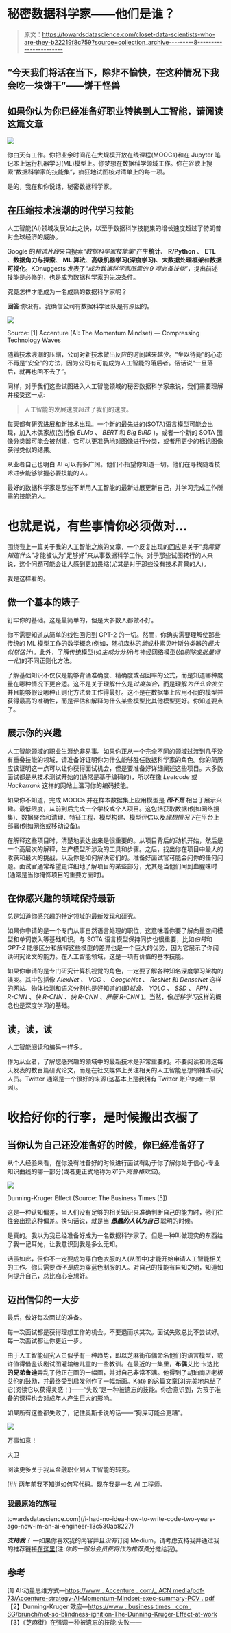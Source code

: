 # 秘密数据科学家——他们是谁？

> 原文：<https://towardsdatascience.com/closet-data-scientists-who-are-they-b22219f8c759?source=collection_archive---------8----------------------->

## “今天我们将活在当下，除非不愉快，在这种情况下我会吃一块饼干”——饼干怪兽

## 如果你认为你已经准备好职业转换到人工智能，请阅读这篇文章

![](img/243f5d66061828ba8d9da9b17339f858.png)

你白天有工作。你把业余时间花在大规模开放在线课程(MOOCs)和在 Jupyter 笔记本上运行机器学习(ML)模型上。你梦想在数据科学领域工作。你在谷歌上搜索“数据科学家的技能集”，疯狂地试图核对清单上的每一项。

是的，我在和你说话，秘密数据科学家。

## 在压缩技术浪潮的时代学习技能

人工智能(AI)领域发展如此之快，以至于数据科学技能集的增长速度超过了特朗普对全球经济的威胁。

Google 的*精选片段*来自搜索“*数据科学家技能集*”产生**统计**、 **R/Python** 、 **ETL** 、**数据角力与探索**、 **ML 算法**、**高级机器学习(深度学习)**、**大数据处理框架**和**数据可视化**。KDnuggests 发表了“*成为数据科学家所需的 9 项必备技能*”，提出前述技能是必修的，也是成为数据科学家的先决条件。

究竟怎样才能成为一名成熟的数据科学家呢？

**回答**:你没有。我确信公司有数据科学团队是有原因的。

![](img/04e0efdfe5e9e2d6d894f6ba93e9179a.png)

Source: [1] Accenture (AI: The Momentum Mindset) — Compressing Technology Waves

随着技术浪潮的压缩，公司对新技术做出反应的时间越来越少。“坐以待毙”的心态不再是“安全”的方法，因为公司有可能成为人工智能的落后者。俗话说“一旦落后，就再也回不去了”。

同样，对于我们这些试图进入人工智能领域的秘密数据科学家来说，我们需要理解并接受这一点:

> 人工智能的发展速度超过了我们的速度。

每天都有研究进展和新技术出现。一个新的最先进的(SOTA)语言模型可能会出现，加入木偶家族(包括像 *ELMo* 、 *BERT* 和 *Big BIRD* )，或者一个新的 SOTA 图像分类器可能会被创建，它可以更准确地对图像进行分类，或者用更少的标记图像获得类似的结果。

从业者自己也明白 AI 可以有多广阔。他们不指望你知道一切。他们在寻找随着技术进步能够掌握必要技能的人。

最好的数据科学家是那些不断用人工智能的最新进展更新自己，并学习完成工作所需的技能的人。

# 也就是说，有些事情你必须做对…

围绕我上一篇关于我的人工智能之旅的文章，一个反复出现的回应是关于“*我需要知道什么*”才能被认为“足够好”来从事数据科学工作。对于那些试图转行的人来说，这个问题可能会让人感到更加畏缩(尤其是对于那些没有技术背景的人)。

我是这样看的。

## 做一个基本的婊子

钉牢你的基础。这是最简单的，但是大多数人都做不好。

你不需要知道从简单的线性回归到 GPT-2 的一切。然而，你确实需要理解使那些传统的 ML 模型工作的数学概念(例如，随机森林的*熵*或朴素贝叶斯分类器的*最大似然估计*)。此外，了解传统模型(如*主成分分析*)与神经网络模型(如*剔除*或*批量归一化*)的不同正则化方法。

了解基础知识不仅仅是能够背诵准确度、精确度或召回率的公式，而是知道哪种度量在哪种情况下更合适。这不是关于理解什么是*过度拟合*，而是理解*为什么会发生*并且能够假设哪种正则化方法会工作得最好。这不是在数据集上应用不同的模型并获得最高的准确性，而是评估和解释为什么某些模型比其他模型更好。你知道要点了。

## 展示你的兴趣

人工智能领域的职业生涯绝非易事。如果你正从一个完全不同的领域过渡到几乎没有重叠技能的领域，请准备好证明你为什么能够胜任数据科学家的角色。你的简历应该证明这一点可以让你获得面试机会，但是要准备好详细阐述这些项目。大多数面试都是从技术测试开始的(通常是基于编码的)，所以在像 *Leetcode* 或 *Hackerrank* 这样的网站上温习你的编码技能。

如果你不知道，完成 MOOCs 并在样本数据集上应用模型是 ***而不是*** 相当于展示兴趣。最低限度，从前到后完成一个学校或个人项目。这包括获取数据(例如网络搜集)、数据聚合和清理、特征工程、模型构建、模型评估以及*理想情况下*在平台上部署(例如网络或移动设备)。

在解释这些项目时，清楚地表达出来是很重要的。从项目背后的动机开始，然后是一个高层次的解释，生产模型所涉及的工具和步骤。之后，找出你在项目中最大的收获和最大的挑战，以及你是如何解决它们的。准备好面试官可能会问你的任何问题。面试官通常希望更详细地了解项目的某些部分，尤其是当他们闻到血腥味时(通常是当你掩饰项目的重要方面时)。

## 在你感兴趣的领域保持最新

总是知道你感兴趣的特定领域的最新发现和研究。

如果你申请的是一个专门从事自然语言处理的职位，这意味着你要了解向量空间模型和单词嵌入等基础知识。与 SOTA 语言模型保持同步也很重要，比如*伯特*和 *GPT-2* 能够区分和解释这些模型的差异也是一个巨大的优势，因为它展示了你阅读研究论文的能力。在人工智能领域，这是一项有价值的基本技能。

如果你申请的是专门研究计算机视觉的角色，一定要了解各种知名深度学习架构的演变。其中包括像 *AlexNet* 、 *VGG* 、 *GoogleNet* 、 *ResNet* 和 *DenseNet* 这样的网站。物体检测和语义分割也是好知道的(即*过食*、 *YOLO* 、 *SSD* 、 *FPN* 、 *R-CNN* 、*快 R-CNN* 、*快 R-CNN* 、*屏蔽 R-CNN* )。当然，像*迁移学习*这样的概念也是深度学习的基础。

## 读，读，读

人工智能阅读和编码一样多。

作为从业者，了解您感兴趣的领域中的最新技术是非常重要的。不要阅读和筛选每天发表的数百篇研究论文，而是在社交媒体上关注相关的人工智能思想领袖或研究人员。Twitter 通常是一个很好的来源(这基本上是我拥有 Twitter 账户的唯一原因)。

# 收拾好你的行李，是时候搬出衣橱了

## 当你认为自己还没准备好的时候，你已经准备好了

从个人经验来看，在你没有准备好的时候进行面试有助于你了解你处于信心-专业知识曲线的哪一部分(或者更正式地称为*邓宁-克鲁格效应*)。

![](img/8b24f5d9ca0319780fdc31694e3b2147.png)

Dunning-Kruger Effect (Source: The Business Times [5])

这是一种认知偏差，当人们没有足够的相关知识来准确判断自己的能力时，他们往往会出现这种偏差。换句话说，就是当 ***愚蠢的人认为自己*** 聪明的时候。

是真的。我以为我已经准备好成为一名数据科学家了。但是一种叫做现实的东西给了我一记耳光，让我意识到我是多么无知。

话虽如此，但你不一定要成为穿白色衣服的人(从图中)才能开始申请人工智能相关的工作。你只需要*而不是*成为穿蓝色制服的人。对自己的技能有自知之明，知道如何提升自己，总比痴心妄想好。

## 迈出信仰的一大步

最后，做好每次面试的准备。

每一次面试都是获得理想工作的机会。不要退而求其次。面试失败总比不尝试好。每一次面试都让你更近一步。

由于人工智能研究人员似乎有一种趋势，即以芝麻街布偶命名他们的语言模型，或许值得借鉴该剧试图灌输给儿童的一些教训。在最近的一集里，**布偶**艾比·卡达比**的兄弟鲁迪**弄乱了他正在画的一幅画，并对自己非常不满。他得到了胡珀商店老板艾伦的鼓励，并最终受到启发创作了一幅新画。Kate 的这篇文章[3]完美地总结了它(阅读它以获得灵感！)——“失败”是一种被遗忘的技能。你会意识到，为孩子准备的课程也会对成年人产生巨大的影响。

如果所有这些都失败了，记住奥斯卡说的话——“狗屎可能会更糟”。

![](img/c91dda99b5d27f4609d3c1cbeae16544.png)

万事如意！

大卫

阅读更多关于我从金融职业到人工智能的转变。

[](/i-had-no-idea-how-to-write-code-two-years-ago-now-im-an-ai-engineer-13c530ab8227) [## 两年前我不知道如何写代码。现在我是一名 AI 工程师。

### 我最原始的旅程

towardsdatascience.com](/i-had-no-idea-how-to-write-code-two-years-ago-now-im-an-ai-engineer-13c530ab8227) 

***支持我！*** —如果你喜欢我的内容并且*没有*订阅 Medium，请考虑支持我并通过我的推荐链接[在这里](https://davidcjw.medium.com/membership)(注:*你的一部分会员费将作为推荐费*分摊给我)。

## 参考

[1] AI:动量思维方式—[https://www . Accenture . com/_ ACN media/pdf-73/Accenture-strategy-AI-Momentum-Mindset-exec-summary-POV . pdf](https://www.accenture.com/_acnmedia/pdf-73/accenture-strategy-ai-momentum-mindset-exec-summary-pov.pdf)
【2】Dunning-Kruger 效应—[https://www . business times . com . SG/brunch/not-so-blindness-ignition-The-Dunning-Kruger-Effect-at-work](https://www.businesstimes.com.sg/brunch/not-so-blissful-ignorance-the-dunning-kruger-effect-at-work)
【3】《芝麻街》在强调一种被遗忘的技能:失败——